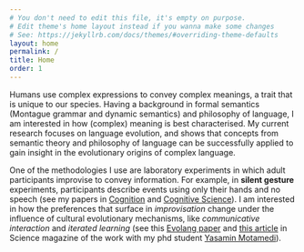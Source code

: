 ```yaml
---
# You don't need to edit this file, it's empty on purpose.
# Edit theme's home layout instead if you wanna make some changes
# See: https://jekyllrb.com/docs/themes/#overriding-theme-defaults
layout: home
permalink: /
title: Home
order: 1
---
```


Humans use complex expressions to convey complex meanings, a trait that is unique to our species. Having a background in formal semantics (Montague grammar and dynamic semantics) and philosophy of language, I am interested in how (complex) meaning is best characterised. My current research focuses on language evolution, and shows that concepts from semantic theory and philosophy of language can be successfully applied to gain insight in the evolutionary origins of complex language.

One of the methodologies I use are laboratory experiments in which adult participants improvise to convey information. For example, in **silent gesture** experiments, participants describe events using only their hands and no speech (see my papers in [Cognition](http://www.sciencedirect.com/science/article/pii/S0010027714000432) and [Cognitive Science](http://onlinelibrary.wiley.com/doi/10.1111/cogs.12441/full)). I am interested in how the preferences that surface in *improvisation* change under the influence of cultural evolutionary mechanisms, like *communicative interaction* and *iterated learning* (see this [Evolang paper](http://www.research.ed.ac.uk/portal/files/24545060/SCHOUWSTRA_etal_2016_ELPIC_FROM_NATURAL_ORDER_TO_CONVENTION.pdf) and [this article](http://tinyurl.com/h8l2roq) in Science magazine of the work with my phd student [Yasamin Motamedi](https://ymotamedi.github.io/)). 

